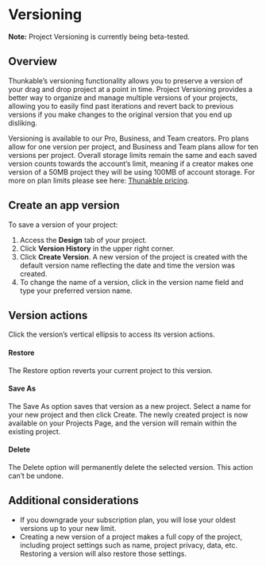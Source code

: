 # Versioning

**Note:** Project Versioning is currently being beta-tested.&#x20;

## Overview&#x20;

Thunkable’s versioning functionality allows you to preserve a version of your drag and drop project at a point in time. Project Versioning provides a better way to organize and manage multiple versions of your projects, allowing you to easily find past iterations and revert back to previous versions if you make changes to the original version that you end up disliking.

Versioning is available to our Pro, Business, and Team creators. Pro plans allow for one version per project, and Business and Team plans allow for ten versions per project. Overall storage limits remain the same and each saved version counts towards the account’s limit, meaning if a creator makes one version of a 50MB project they will be using 100MB of account storage. For more on plan limits please see here: [Thunakble pricing](https://thunkable.com/#/pricing).

## Create an app version&#x20;

To save a version of your project:&#x20;

1. Access the **Design** tab of your project.&#x20;
2. Click **Version History** in the upper right corner.&#x20;
3. Click **Create Version**. A new version of the project is created with the default version name reflecting the date and time the version was created.&#x20;
4. To change the name of a version, click in the version name field and type your preferred version name.

## Version actions&#x20;

Click the version’s vertical ellipsis to access its version actions.

#### Restore&#x20;

The Restore option reverts your current project to this version.&#x20;

#### Save As&#x20;

The Save As option saves that version as a new project. Select a name for your new project and then click Create. The newly created project is now available on your Projects Page, and the version will remain within the existing project.

#### Delete

The Delete option will permanently delete the selected version. This action can’t be undone.

## Additional considerations&#x20;

* If you downgrade your subscription plan, you will lose your oldest versions up to your new limit.&#x20;
* Creating a new version of a project makes a full copy of the project, including project settings such as name, project privacy, data, etc. Restoring a version will also restore those settings.
